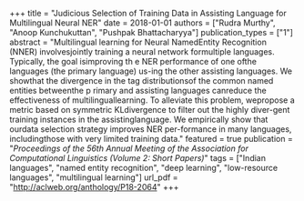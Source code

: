+++
title = "Judicious Selection of Training Data in Assisting Language for Multilingual Neural NER"
date = 2018-01-01
authors = ["Rudra Murthy", "Anoop Kunchukuttan", "Pushpak Bhattacharyya"]
publication_types = ["1"]
abstract = "Multilingual  learning  for  Neural  NamedEntity    Recognition    (NNER)    involvesjointly   training   a   neural   network   formultiple languages.  Typically, the goal isimproving th    e NER performance of one ofthe languages (the primary language) us-ing the other assisting languages. We showthat the divergence in the tag distributionsof  the  common  named  entities  betweenthe  p    rimary  and  assisting  languages  canreduce  the  effectiveness  of  multilinguallearning.    To  alleviate  this  problem,  wepropose a metric based on symmetric KLdivergence  to  filter  out  the      highly  diver-gent  training  instances  in  the  assistinglanguage.   We  empirically  show  that  ourdata selection strategy improves NER per-formance  in  many  languages,  includingthose with very     limited training data."
featured = true
publication = "*Proceedings of the 56th Annual Meeting of the Association for Computational Linguistics (Volume 2: Short Papers)*"
tags = ["Indian languages", "named entity recognition", "deep learning", "low-resource languages", "multilingual learning"]
url_pdf = "http://aclweb.org/anthology/P18-2064"
+++


